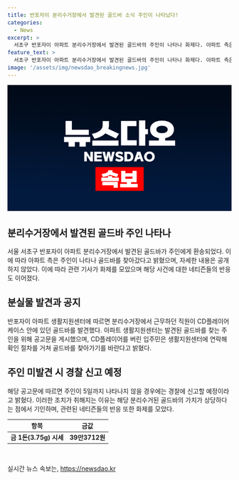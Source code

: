```yaml
---
title: 반포자이 분리수거장에서 발견된 골드바 소식 주인이 나타났다!
categories:
  - News
excerpt: >
  서초구 반포자이 아파트 분리수거장에서 발견된 골드바의 주인이 나타나 화제다. 아파트 측은 주인이 나타나 골드바를 찾아갔다고 밝히며, CD플레이어 안에 있던 골드바가 발견됐다고 전했다. 주인을 찾지 못할 경우 경찰에 신고할 예정이며, 관련된 이야기는 온라인에서도 화제가 되고 있다. 현재 국내 금값이 상승하고 있어, 이에 대한 관심이 높아지고 있다.
feature_text: >
  서초구 반포자이 아파트 분리수거장에서 발견된 골드바의 주인이 나타나 화제다. 아파트 측은 주인이 나타나 골드바를 찾아갔다고 밝히며, CD플레이어 안에 있던 골드바가 발견됐다고 전했다. 주인을 찾지 못할 경우 경찰에 신고할 예정이며, 관련된 이야기는 온라인에서도 화제가 되고 있다. 현재 국내 금값이 상승하고 있어, 이에 대한 관심이 높아지고 있다.
image: '/assets/img/newsdao_breakingnews.jpg'
---
```


<p><img src="/assets/img/newsdao_breakingnews.jpg" alt="ontimetimes 속보" /></p>

<h2 data-ke-size="size26">분리수거장에서 발견된 골드바 주인 나타나</h2>

<p data-ke-size="size16">서울 서초구 반포자이 아파트 분리수거장에서 발견된 골드바가 주인에게 환송되었다. 이에 따라 아파트 측은 주인이 나타나 골드바를 찾아갔다고 밝혔으며, 자세한 내용은 공개하지 않았다. 이에 따라 관련 기사가 화제를 모았으며 해당 사건에 대한 네티즌들의 반응도 이어졌다.</p>

<h2 data-ke-size="size26">분실물 발견과 공지</h2>

<p data-ke-size="size16">반포자이 아파트 생활지원센터에 따르면 분리수거장에서 근무하던 직원이 CD플레이어 케이스 안에 있던 골드바를 발견했다. 아파트 생활지원센터는 발견된 골드바를 찾는 주인을 위해 공고문을 게시했으며, CD플레이어를 버린 입주민은 생활지원센터에 연락해 확인 절차를 거쳐 골드바를 찾아가기를 바란다고 밝혔다.</p>

<h2 data-ke-size="size26">주인 미발견 시 경찰 신고 예정</h2>

<p data-ke-size="size16">해당 공고문에 따르면 주인이 5일까지 나타나지 않을 경우에는 경찰에 신고할 예정이라고 밝혔다. 이러한 조치가 취해지는 이유는 해당 분리수거된 골드바의 가치가 상당하다는 점에서 기인하며, 관련된 네티즌들의 반응 또한 화제를 모았다.</p>

<table>
    <thead>
        <tr>
            <th>항목</th>
            <th>금값</th>
        </tr>
    </thead>
    <tbody>
        <tr>
            <td style="text-align: center; height: 17px;"><b>금 1돈(3.75g) 시세</b></td>
            <td style="text-align: center; height: 17px;"><b>39만3712원</b></td>
        </tr>
    </tbody>
</table>

<p data-ke-size="size16">&nbsp;</p>
실시간 뉴스 속보는, <a href="https://newsdao.kr" rel="dofollow">https://newsdao.kr</a>


